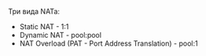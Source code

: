 Три вида NATa:
* Static NAT - 1:1
* Dynamic NAT - pool:pool
* NAT Overload (PAT - Port Address Translation) - pool:1